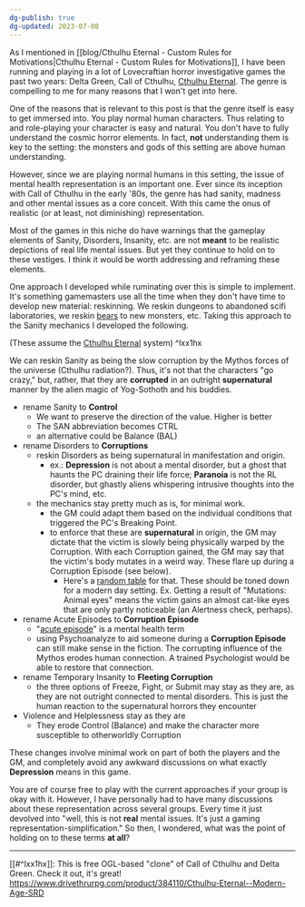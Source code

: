 ```yaml
---
dg-publish: true
dg-updated: 2023-07-08
---
```


As I mentioned in [[blog/Cthulhu Eternal - Custom Rules for Motivations|Cthulhu Eternal - Custom Rules for Motivations]], I have been running and playing in a lot of Lovecraftian horror investigative games the past two years: Delta Green, Call of Cthulhu, [Cthulhu Eternal](https://www.drivethrurpg.com/product/384110/Cthulhu-Eternal--Modern-Age-SRD). The genre is compelling to me for many reasons that I won't get into here.

One of the reasons that is relevant to this post is that the genre itself is easy to get immersed into. You play normal human characters. Thus relating to and role-playing your character is easy and natural. You don't have to fully understand the cosmic horror elements. In fact, **not** understanding them is key to the setting: the monsters and gods of this setting are above human understanding.  

However, since we are playing normal humans in this setting, the issue of mental health representation is an important one. Ever since its inception with Call of Cthulhu in the early '80s, the genre has had sanity, madness and other mental issues as a core conceit. With this came the onus of realistic (or at least, not diminishing) representation.

Most of the games in this niche do have warnings that the gameplay elements of Sanity, Disorders, Insanity, etc. are not **meant** to be realistic depictions of real life mental issues. But yet they continue to hold on to these vestiges. I think it would be worth addressing and reframing these elements. 

One approach I developed while ruminating over this is simple to implement. It's something gamemasters use all the time when they don't have time to develop new material: reskinning. We reskin dungeons to abandoned scifi laboratories, we reskin [bears](https://talesofthegrotesqueanddungeonesque.blogspot.com/2016/08/just-use-bears.html) to new monsters, etc. Taking this approach to the Sanity mechanics I developed the following.

(These assume the [Cthulhu Eternal](https://www.drivethrurpg.com/product/384110/Cthulhu-Eternal--Modern-Age-SRD) system) ^lxx1hx

We can reskin Sanity as being the slow corruption by the Mythos forces of the universe (Cthulhu radiation?). Thus, it's not that the characters "go crazy," but, rather, that they are **corrupted** in an outright **supernatural** manner by the alien magic of Yog-Sothoth and his buddies. 

- rename Sanity to **Control** 
	- We want to preserve the direction of the value. Higher is better
	- The SAN abbreviation becomes CTRL
	- an alternative could be Balance (BAL)
- rename Disorders to **Corruptions**
	- reskin Disorders as being supernatural in manifestation and origin. 
		- ex.: **Depression** is not about a mental disorder, but a ghost that haunts the PC draining their life force; **Paranoia** is not the RL disorder, but ghastly aliens whispering intrusive thoughts into the PC's mind, etc. 
	- the mechanics stay pretty much as is, for minimal work. 
		- the GM could adapt them based on the individual conditions that triggered the PC's Breaking Point.
		- to enforce that these are **supernatural** in origin, the GM may dictate that the victim is slowly being physically warped by the Corruption. With each Corruption gained, the GM may say that the victim's body mutates in a weird way. These flare up during a Corruption Episode (see below).
			- Here's a [random table](https://chartopia.d12dev.com/chart/10413/?ref=randroll.com) for that. These should be toned down for a modern day setting. Ex. Getting a result of "Mutations: Animal eyes" means the victim gains an almost cat-like eyes that are only partly noticeable (an Alertness check, perhaps).
- rename Acute Episodes to **Corruption Episode**
	- "[acute episode](https://medical-dictionary.thefreedictionary.com/acute+episode)" is a mental health term
	- using Psychoanalyze to aid someone during a **Corruption Episode** can still make sense in the fiction. The corrupting influence of the Mythos erodes human connection. A trained Psychologist would be able to restore that connection. 
- rename Temporary Insanity to **Fleeting Corruption**
	- the three options of Freeze, Fight, or Submit may stay as they are, as they are not outright connected to mental disorders. This is just the human reaction to the supernatural horrors they encounter 
- Violence and Helplessness stay as they are
	- They erode Control (Balance) and make the character more susceptible to otherworldly Corruption 

These changes involve minimal work on part of both the players and the GM, and completely avoid any awkward discussions on what exactly **Depression** means in this game. 

You are of course free to play with the current approaches if your group is okay with it. However, I have personally had to have many discussions about these representation across several groups. Every time it just devolved into "well, this is not **real** mental issues. It's just a gaming representation-simplification." So then, I wondered, what was the point of holding on to these terms **at all**?

---

[[#^lxx1hx]]: This is free OGL-based "clone" of Call of Cthulhu and Delta Green. Check it out, it's great! https://www.drivethrurpg.com/product/384110/Cthulhu-Eternal--Modern-Age-SRD

